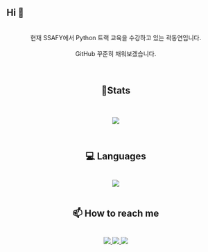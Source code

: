 ## Hi 👋
<br />
<div align='center'>
현재 SSAFY에서 Python 트랙 교육을 수강하고 있는 곽동연입니다.   
<br />   
<br />
GitHub 꾸준히 채워보겠습니다.
<br />
<br />
<br />

<div align='center'>   

## 🏅Stats   

<br />

![](https://github-profile-summary-cards.vercel.app/api/cards/stats?username=Bheinarl&theme=vue)

</div>   

<br />

## 💻 Languages   
<br />
<img src="https://img.shields.io/badge/Python-fcd142?&logo=python">   
<br />
<br />   

<!-- ## Tools   
<br />
<br />
<br /> -->

## 📫 How to reach me
<br />
<a href="mailto:kdytree10@gmail.com" target="_blank"><img src="https://img.shields.io/badge/kdytree10@gmail.com-ffffff?&logo=gmail"> <a href="https://clumsy-marimba-0f6.notion.site/SSAFY-94a579c0bee24b63ba72d7945ac5ba92" target="_blank"><img src="https://img.shields.io/badge/Notion-ffffff?&logo=notion&logoColor=000000"/> <a href="https://www.instagram.com/k__dyeon/" target="_blank"><img src="https://img.shields.io/badge/Instagram-ffffff?&logo=instagram&logoColor=f7056e"/>


<!--
**Bheinarl/Bheinarl** is a ✨ _special_ ✨ repository because its `README.md` (this file) appears on your GitHub profile.

Here are some ideas to get you started:

- 🔭 I’m currently working on ...
- 🌱 I’m currently learning ...
- 👯 I’m looking to collaborate on ...
- 🤔 I’m looking for help with ...
- 💬 Ask me about ...
- 📫 How to reach me: ...
- 😄 Pronouns: ...
- ⚡ Fun fact: ...
-->
